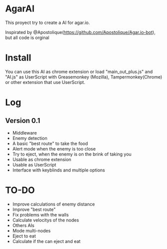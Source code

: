 # AgarAI

This proyect try to create a AI for agar.io.

Inspirated by @Apostolique(https://github.com/Apostolique/Agar.io-bot), but all code is orginal

# Install

You can use this AI as chrome extension or load "main_out_plus.js" and "AI.js" as UserScript with Greasemonkey (Mozilla), Tampermonkey(Chrome) or other extension that use UserScript.

# Log
## Version 0.1
* Middleware
* Enemy detection
* A basic "best route" to take the food
* Alert mode when the enemy is too close
* Try to eject, when the enemy is on the brink of taking you
* Usable as chrome extension
* Usable as UserScript
* Interface with keyblinds and multiple options

# TO-DO
* Improve calculations of enemy distance
* Improve "best route"
* Fix problems with the walls
* Calculate velocitys of the nodes
* Others AIs
* Mode multi-nodes
* Eject to eat
* Calculate if the can eject and eat

